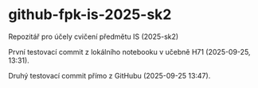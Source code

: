 # github-fpk-is-2025-sk2
Repozitář pro účely cvičení předmětu IS (2025-sk2)

První testovací commit z lokálního notebooku v učebně H71 (2025-09-25, 13:31).

Druhý testovací commit přímo z GitHubu (2025-09-25 13:47).
